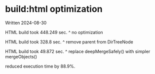 # build:html optimization
Written 2024-08-30

HTML build took 448.249 sec.
^ no optimization

HTML build took 328.8 sec.
^ remove parent from DirTreeNode

HTML build took 49.872 sec.
^ replace deepMergeSafely() with simpler mergeObjects()

reduced execution time by 88.9%.
